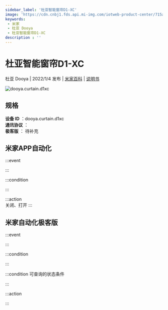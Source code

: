 ```yaml
---
sidebar_label: '杜亚智能窗帘D1-XC'
image: 'https://cdn.cnbj1.fds.api.mi-img.com/iotweb-product-center/715a3cb62a597283fe23afdde2ec23f7_1637888613623.png?GalaxyAccessKeyId=AKVGLQWBOVIRQ3XLEW&Expires=9223372036854775807&Signature=PnhtxoUiFXwLEIH8R84lzAOG2zY='
keywords: 
 - 米家
 - 杜亚 Dooya
 - 杜亚智能窗帘D1-XC
description : ''
---
```

# 杜亚智能窗帘D1-XC

杜亚 Dooya | 2022/1/4 发布 | [米家百科](https://home.mi.com/webapp/content/baike/product/index.html?model=dooya.curtain.d1xc) | [说明书](https://home.mi.com/views/introduction.html?model=dooya.curtain.d1xc&region=cn)

![dooya.curtain.d1xc](https://cdn.cnbj1.fds.api.mi-img.com/iotweb-product-center/715a3cb62a597283fe23afdde2ec23f7_1637888613623.png?GalaxyAccessKeyId=AKVGLQWBOVIRQ3XLEW&Expires=9223372036854775807&Signature=PnhtxoUiFXwLEIH8R84lzAOG2zY=)

## 规格  
> 
**设备 ID** ：dooya.curtain.d1xc  
**通讯协议** ：  
**极客版**  ： 待补充 


## 米家APP自动化  

:::event  

:::

:::condition  

:::

:::action   
关闭、打开
:::

## 米家自动化极客版  

:::event  

:::

:::condition  

:::

:::condition 可查询的状态条件  

:::

:::action  

:::

        
